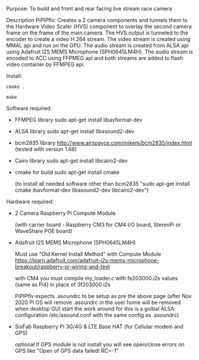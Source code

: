 Purpose: To build and front and rear facing live stream race camera

Description PiPIPflv: Creates a 2 camera components and tunnels them to the 
Hardware Video Scaler (HVS) component to overlay the second camera 
frame on the frame of the main camera. The HVS output is tunneled to 
the encoder to create a video H.264 stream.  The video stream is 
created using MMAL api and run on the GPU.  The audio stream is 
created from ALSA api using Adafruit I2S MEMS Microphone 
(SPH0645LM4H).  The audio stream is encoded to ACC using FFPMEG api 
and both streams are added to flash video container by FFMPEG api.


Install: 

	cmake .
	
	make 

Software required:
* FFMPEG library sudo apt-get install libavformat-dev
* ALSA library sudo apt-get install libasound2-dev
* bcm2835 library http://www.airspayce.com/mikem/bcm2835/index.html (tested with version 1.68)
* Cairo library sudo apt-get install libcairo2-dev
* cmake for build sudo apt-get install cmake

  	(to install all needed software other than bcm2835 "sudo apt-get install cmake ibavformat-dev libasound2-dev libcairo2-dev")

Hardware required:
* 2 Camera Raspberry Pi Compute Module 

	(with carrier board - Raspberry CM3 for CM4 I/O board, StereoPi or WaveShare POE board)
* Adafruit I2S MEMS Microphone (SPH0645LM4H) 

	Must use "Old Kernel Install Method" with Compute Module https://learn.adafruit.com/adafruit-i2s-mems-microphone-breakout/raspberry-pi-wiring-and-test
	
	with CM4 you must compile my_loader.c with fe203000.i2s values (same as Pi4) in place of 3f203000.i2s
	
	PiPIPflv expects .asoundrc to be setup as pre the above page (after Nov 2020 Pi OS will remove .asoundrc in the user home will be removed when desktop GUI start the work around for this is a golbal ALSA configuration /etc/asound.conf with the same config as .asoundrc)
	
* SixFab Raspberry Pi 3G/4G & LTE Base HAT (for Cellular modem and GPS) 

	optional if GPS module is not install you will see open/close errors on GPS like "Open of GPS data failed! RC=-1"


